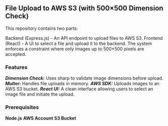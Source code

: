 ## File Upload to AWS S3 (with 500×500 Dimension Check)

This repository contains two parts:

Backend (Express.js) - An API endpoint to upload files to AWS S3.
Frontend (React) - A UI to select a file and upload it to the backend.
The system enforces a constraint where only images up to 500×500 pixels are accepted.

### Features

***Dimension Check:*** Uses sharp to validate image dimensions before upload.
***Multer:*** Handles file uploads in memory.
***AWS SDK:*** Uploads images to an AWS S3 bucket.
***React UI:*** A clean interface allowing users to select an image file and initiate the upload.

### Prerequisites
**Node.js**
**AWS Account**
**S3 Bucket**

